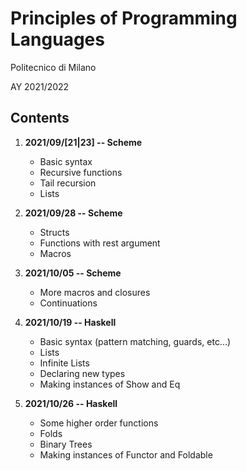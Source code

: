 # Principles of Programming Languages
Politecnico di Milano

AY 2021/2022


Contents
--------

1. **2021/09/[21|23] -- Scheme**
    * Basic syntax
    * Recursive functions
    * Tail recursion
    * Lists

1. **2021/09/28 -- Scheme**
    * Structs
    * Functions with rest argument
    * Macros

1. **2021/10/05 -- Scheme**
    * More macros and closures
    * Continuations

1. **2021/10/19 -- Haskell**
    * Basic syntax (pattern matching, guards, etc...)
    * Lists
    * Infinite Lists
    * Declaring new types
    * Making instances of Show and Eq

1. **2021/10/26 -- Haskell**
    * Some higher order functions
    * Folds
    * Binary Trees
    * Making instances of Functor and Foldable
